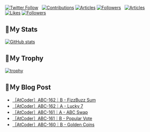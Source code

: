 [![Twitter Follow](https://img.shields.io/twitter/follow/hyperdb?label=twitter&logo=twitter&style=plastic)](https://twitter.com/hyperdb)
&nbsp;
[![Contributions](https://badgen.org/img/qiita/hyperdb/contributions?style=plastic)](https://qiita.com/hyperdb)
[![Articles](https://badgen.org/img/qiita/hyperdb/articles?style=plastic)](https://qiita.com/hyperdb)
[![Followers](https://badgen.org/img/qiita/hyperdb/followers?style=plastic)](https://qiita.com/hyperdb)
&nbsp;
[![Articles](https://badgen.org/img/zenn/hyperdb/articles)](https://zenn.dev/hyperdb)
[![Likes](https://badgen.org/img/zenn/hyperdb/likes?style=plastic)](https://zenn.dev/hyperdb)
[![Followers](https://badgen.org/img/zenn/hyperdb/followers?style=plastic)](https://zenn.dev/hyperdb)

## 🔖Ｍy Stats

[![GitHub stats](https://github-readme-stats-eight-theta.vercel.app/api?username=hyperdb&theme=radical&count_private=true&show_icons=true)](https://github.com/anuraghazra/github-readme-stats)

## 🔖Ｍy Trophy

[![trophy](https://github-profile-trophy.vercel.app/?username=hyperdb&theme=onedark)](https://github.com/ryo-ma/github-profile-trophy)

## 🔖Ｍy Blog Post

<!-- BLOG-POST-LIST:START -->
- [［AtCoder］ABC-162｜B - FizzBuzz Sum](https://zenn.dev/hyperdb/articles/df4be7a3a4aa4f)
- [［AtCoder］ABC-162｜A - Lucky 7](https://zenn.dev/hyperdb/articles/8ef88984625ca6)
- [［AtCoder］ABC-161｜A - ABC Swap](https://zenn.dev/hyperdb/articles/c93327dc1bc7cf)
- [［AtCoder］ABC-161｜B - Popular Vote](https://zenn.dev/hyperdb/articles/91e1f7794979a9)
- [［AtCoder］ABC-160｜B - Golden Coins](https://zenn.dev/hyperdb/articles/4b4788224fa5d7)
<!-- BLOG-POST-LIST:END -->
